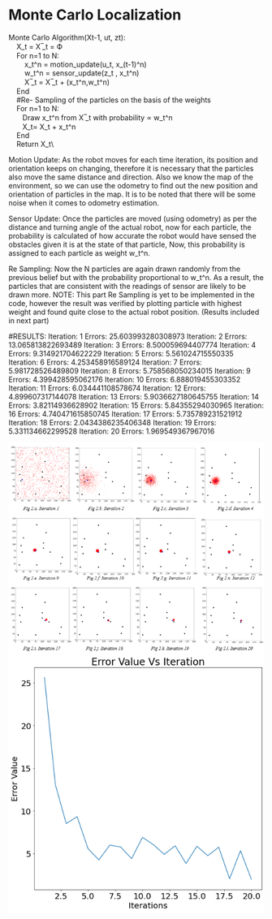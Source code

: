 # Monte Carlo Localization
Monte Carlo Algorithm(Xt-1, ut, zt):\
&nbsp;&nbsp;&nbsp;	X_t = X ̅_t = Ф\
&nbsp;&nbsp;&nbsp;	For n=1 to N:\
&nbsp;&nbsp;&nbsp;	&nbsp;&nbsp;&nbsp;	x_t^n = motion_update(u_t, x_(t-1)^n)\
&nbsp;&nbsp;&nbsp;	&nbsp;&nbsp;&nbsp;	w_t^n = sensor_update(z_t  , x_t^n)\
&nbsp;&nbsp;&nbsp;	&nbsp;&nbsp;&nbsp;	X ̅_t = X ̅_t + (x_t^n,w_t^n)\
&nbsp;&nbsp;&nbsp;            End\
&nbsp;&nbsp;&nbsp;	#Re- Sampling of the particles on the basis of the weights\
 &nbsp;&nbsp;&nbsp;           For n=1 to N:\
&nbsp;&nbsp;&nbsp;&nbsp;&nbsp;&nbsp;		Draw x_t^n from X ̅_t with probability ∝ w_t^n\
&nbsp;&nbsp;&nbsp;&nbsp;&nbsp;&nbsp;		X_t= X_t + x_t^n\
&nbsp;&nbsp;&nbsp;	End\
&nbsp;&nbsp;&nbsp;	Return X_t\

Motion Update:
As the robot moves for each time iteration, its position and orientation keeps on changing, therefore it is necessary that the particles also move the same distance and direction. Also we know the map of the environment, so we can use the odometry to find out the new position and orientation of particles in the map. It is to be noted that there will be some noise when it comes to odometry estimation. 

Sensor Update:
Once the particles are moved (using odometry) as per the distance and turning angle of the actual robot, now for each particle, the probability is calculated of how accurate the robot would have sensed the obstacles given it is at the state of that particle, Now, this probability is assigned to each particle as weight w_t^n.

Re Sampling:
Now the N particles are again drawn randomly from the previous belief but with the probability proportional to w_t^n. As a result, the particles that are consistent with the readings of sensor are likely to be drawn more. 
NOTE: This part Re Sampling is yet to be implemented in the code, however the result was verified by plotting particle with highest weight and found quite close to the actual robot position. (Results included in next part)


#RESULTS:
Iteration:  1
Errors:  25.603993280308973
Iteration:  2
Errors:  13.065813822693489
Iteration:  3
Errors:  8.500059694407774
Iteration:  4
Errors:  9.314921704622229
Iteration:  5
Errors:  5.561024715550335
Iteration:  6
Errors:  4.253458916589124
Iteration:  7
Errors:  5.981728526489809
Iteration:  8
Errors:  5.758568050234015
Iteration:  9
Errors:  4.399428595062176
Iteration:  10
Errors:  6.888019455303352
Iteration:  11
Errors:  6.034441108578674
Iteration:  12
Errors:  4.899607317144078
Iteration:  13
Errors:  5.9036627180645755
Iteration:  14
Errors:  3.82114936628902
Iteration:  15
Errors:  5.84355294030965
Iteration:  16
Errors:  4.740471615850745
Iteration:  17
Errors:  5.735789231521912
Iteration:  18
Errors:  2.0434386235406348
Iteration:  19
Errors:  5.331134662299528
Iteration:  20
Errors:  1.969549367967016

![alt text](https://github.com/Prabhupal0110/MonteCarloLocalization/blob/main/Capture.png)
![alt text](https://github.com/Prabhupal0110/MonteCarloLocalization/blob/main/Figure%202022-05-02%20123559%20(21).png)
